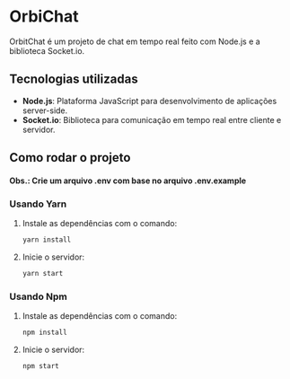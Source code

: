 # OrbiChat

OrbitChat é um projeto de chat em tempo real feito com Node.js e a biblioteca Socket.io.

## Tecnologias utilizadas

- **Node.js**: Plataforma JavaScript para desenvolvimento de aplicações server-side.
- **Socket.io**: Biblioteca para comunicação em tempo real entre cliente e servidor.

## Como rodar o projeto

#### Obs.: Crie um arquivo .env com base no arquivo .env.example

### Usando Yarn
1. Instale as dependências com o comando:
   ```bash
   yarn install

2. Inicie o servidor:
    ```bash
    yarn start

### Usando Npm
1. Instale as dependências com o comando:
   ```bash
   npm install

2. Inicie o servidor:
    ```bash
    npm start
